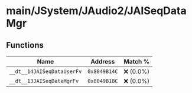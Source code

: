 # main/JSystem/JAudio2/JAISeqDataMgr

## Functions

| Name | Address | Match % |
|------|---------|---------|
| `__dt__14JAISeqDataUserFv` | `0x8049B14C` | :x: (0.0%) |
| `__dt__13JAISeqDataMgrFv` | `0x8049B18C` | :x: (0.0%) |
